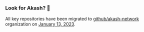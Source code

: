 ### Look for Akash? 👋

All key repositories have been migrated to [github/akash-network](https://github.com/akash-network) organization on [January 13, 2023](https://akash.network/blog/public-cloud-is-a-public-utility/).
